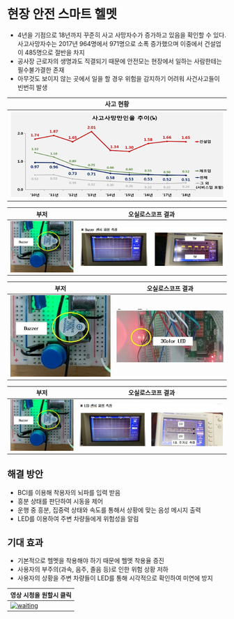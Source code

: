 # 현장 안전 스마트 헬멧

- 4년을 기점으로 18년까지 꾸준히 사고 사망자수가 증가하고 있음을 확인할 수 있다. 사고사망자수는 2017년 964명에서 971명으로 소폭 증가했으며 이중에서 건설업이 485명으로 절반을 차지
- 공사장 근로자의 생명과도 직결되기 때문에 안전모는 현장에서 일하는 사람한테는 필수불가결한 존재
- 아무것도 보이지 않는 곳에서 일을 할 경우 위험을 감지하기 어려워 사건사고들이 빈번히 발생

| 사고 현황 |
| ------ |
|![waiting](https://github.com/DunkHimYo/hard_hats_v2/blob/main/img/death_graph.png)|

| 부저 | 오실로스코프 결과 |
| ------ | ------ |
|![waiting](https://github.com/DunkHimYo/hard_hats_v2/blob/main/img/buzzer.jpg)|![waiting](https://github.com/DunkHimYo/hard_hats_v2/blob/main/img/buzzer2.jpg)|


| 부저 | 오실로스코프 결과 |
| ------ | ------ |
|![waiting](https://github.com/DunkHimYo/hard_hats_v2/blob/main/img/buzzer.jpg)|![waiting](https://github.com/DunkHimYo/hard_hats_v2/blob/main/img/led.jpg)|


| 부저 | 오실로스코프 결과 |
| ------ | ------ |
|![waiting](https://github.com/DunkHimYo/hard_hats_v2/blob/main/img/buzzer.jpg)|![waiting](https://github.com/DunkHimYo/hard_hats_v2/blob/main/img/led2.jpg)|

## 해결 방안

- BCI를 이용해 착용자의 뇌파를 입력 받음
- 흥분 상태를 판단하여 시동을 제어
- 운행 중 흥분, 집중력 상태와 속도를 통해서 상황에 맞는 음성 메시지 출력
- LED를 이용하여 주변 차량들에게 위험성을 알림

## 기대 효과

- 기본적으로 헬멧을 착용해야 하기 때문에 헬멧 착용율 증진
- 사용자의 부주의(과속, 음주, 졸음 등)로 인한 위험 상황 저하
- 사용자의 상황을 주변 차량들이 LED를 통해 시각적으로 확인하여 미연에 방지

| 영상 시청을 원할시 클릭 |
| ------ |
|[![waiting](https://github.com/DunkHimYo/motorcycle-safety-helmet/blob/main/img/main_img.png)](https://youtu.be/KndvLGN82pY)|
